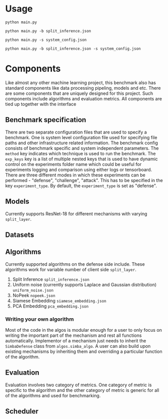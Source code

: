 # Usage
`python main.py`

`python main.py -b split_inference.json`

`python main.py -s system_config.json`

`python main.py -b split_inference.json -s system_config.json`

# Components
Like almost any other machine learning project, this benchmark also has standard components like data processing pipeling, models and etc. There are some components that are uniquely designed for this project. Such components include algorithms and evaluation metrics. All components are tied up together with the interface
## Benchmark specification
There are two separate configuration files that are used to specify a benchmark. One is system level configuration file used for specifying file paths and other infrastructure related information. The benchmark config consists of benchmark specific and system independent parameters. The `method` key indicates which technique is used to run the benchmark. The `exp_keys` key is a list of multiple nested keys that is used to have dynamic control on the experiments folder name which could be useful for experiments logging and comparison using either logs or tensorboard.
There are three different modes in which these experiments can be performed - "defense", "challenge", "attack". This has to be specified in the key `experiment_type`. By default, the `experiment_type` is set as "defense".
## Models
Currently supports ResNet-18 for different mechanisms with varying `split_layer`.
## Datasets
## Algorithms
Currently supported algorithms on the defense side include. These algorithms work for variable number of client side `split_layer`.
1. Split Inference `split_inference.json`
2. Uniform noise (currently supports Laplace and Gaussian distribution) `uniform_noise.json`
3. NoPeek `nopeek.json`
4. Siamese Embedding `siamese_embedding.json`
5. PCA Embedding `pca_embedding.json`

### Writing your own algorithm
Most of the code in the algos is modular enough for a user to only focus on writing the important part of the mechanism and rest all functions automatically. Implementor of a mechanism just needs to inherit the `SimbaDefense` class from `algos.simba_algo`. A user can also build upon existing mechanisms by inheriting them and overriding a particular function of the algorithm.
## Evaluation
Evaluation involves two category of metrics. One category of metric is specific to the algorithm and the other category of metric is generic for all of the algorithms and used for benchmarking.
## Scheduler
